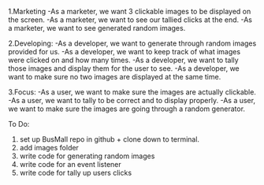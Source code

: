 1.Marketing
-As a marketer, we want 3 clickable images to be displayed on the screen.
-As a marketer, we want to see our tallied clicks at the end.
-As a marketer, we want to see generated random images. 

2.Developing:
-As a developer, we want to generate through random images provided for us.
-As a developer, we want to keep track of what images were clicked on and how many times.
-As a developer, we want to tally those images and display them for the user to see.
-As a developer, we want to make sure no two images are displayed at the same time.

3.Focus:
-As a user, we want to make sure the images are actually clickable.
-As a user, we want to tally to be correct and to display properly.
-As a user, we want to make sure the images are going through a random generator.


To Do:
1. set up BusMall repo in github + clone down to terminal.
2. add images folder
3. write code for generating random images
4. write code for an event listener
5. write code for tally up users clicks 
